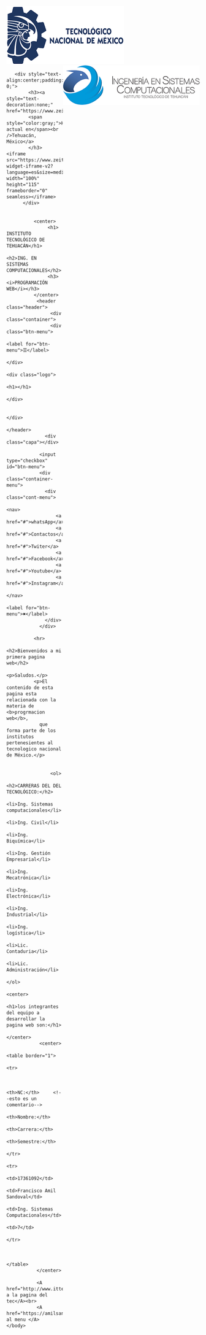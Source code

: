 <html>
  <head>
             <title>Programación web </title>
             <link rel="stylesheet" href="estilos.css">
  </head>
     <body>
      <img src="tecnm.png">
      <img src="logo.png" style="float: right;"> 
       
       <div style="text-align:center;padding:1em 0;"> 
            <h3><a style="text-decoration:none;" href="https://www.zeitverschiebung.net/es/city/3516109">
            <span style="color:gray;">Hora actual en</span><br />Tehuacán, México</a>
            </h3> <iframe src="https://www.zeitverschiebung.net/clock-widget-iframe-v2?language=es&size=medium&timezone=America%2FMexico_City" width="100%" height="115" frameborder="0" seamless></iframe> 
          </div>
  

              <center>
                   <h1> INSTITUTO TECNOLÓGICO DE TEHUACÁN</h1>
                   <h2>ING. EN  SISTEMAS COMPUTACIONALES</h2>
                   <h3><i>PROGRAMACIÓN WEB</i></h3>
              </center>
               <header class="header">
                    <div class="container">
                    <div class="btn-menu">
                      <label for="btn-menu">☰</label>
                    </div>
                      <div class="logo">
                        <h1></h1>
                      </div>
                      
                    </div>
                  </header>
                  <div class="capa"></div>
             
                <input type="checkbox" id="btn-menu">
                <div class="container-menu">
                  <div class="cont-menu">
                    <nav>
                      <a href="#">whatsApp</a>
                      <a href="#">Contactos</a>
                      <a href="#">Twiter</a>
                      <a href="#">Facebook</a>
                      <a href="#">Youtube</a>
                      <a href="#">Instagram</a>
                    </nav>
                    <label for="btn-menu">✖️</label>
                  </div>
                </div>
              
              <hr>
               <h2>Bienvenidos a mi primera pagina web</h2>
              <p>Saludos.</p> 
              <p>El contenido de esta pagina esta relacionada con la materia de <b>progrmacion web</b>, 
                que forma parte de los institutos pertenesientes al tecnologico nacional de México.</p>
                   
                    
                    <ol>
                        <h2>CARRERAS DEL DEL TECNOLÓGICO:</h2>
                        <li>Ing. Sistemas computacionales</li> 
                        <li>Ing. Civil</li> 
                        <li>Ing. Biquímica</li>
                        <li>Ing. Gestión Empresarial</li>
                        <li>Ing. Mecatrónica</li>
                        <li>Ing. Electrónica</li>
                        <li>Ing. Industrial</li>
                        <li>Ing. logística</li>
                        <li>Lic. Contaduria</li>
                        <li>Lic. Administración</li>
                    </ol>  
                    <center>       
                           <h1>los integrantes del equipo a desarrollar la pagina web son:</h1>
                    </center> 
                <center>
                    <table border="1">
                      <tr>
                        

                        <th>NC:</th>     <!--esto es un comentario-->
                        <th>Nombre:</th>
                        <th>Carrera:</th>
                        <th>Semestre:</th>
                      </tr>
                      <tr>
                        <td>17361092</td>
                        <td>Francisco Amil Sandoval</td>
                        <td>Ing. Sistemas Computacionales</td>
                        <td>7</td>
                      </tr>
                     

                    </table>
               </center>

               <A href="http://www.ittehuacan.edu.mx">Ir a la pagina del tec</A><br>
               <A href="https://amilsandovalfrancisco.zyrosite.com/">Regresar al menu </A>
    </body>
</html>
